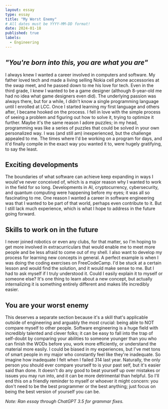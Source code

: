 ```yaml
---
layout: essay
type: essay
title: "My Worst Enemy"
# All dates must be YYYY-MM-DD format!
date: 2024-01-18
published: true
labels:
  - Engineering
---
```


 ## *"You're born into this, you are what you are"*

I always knew I wanted a career involved in computers and software. My father loved tech and made a living selling Nokia cell phone accessories at the swap meet, and he passed down to me his love for tech. Even in the third grade, I knew I wanted to be a game designer (although 8-year-old me had no idea what game designers even did). The underlying passion was always there, but for a while, I didn't know a single programming language until I enrolled at LCC. Once I started learning my first language and others after, I became hooked on the process. I fell in love with the simple process of seeing a problem and figuring out how to solve it, trying to optimize it further. Maybe it's the same reason I adore puzzles; in my head, programming was like a series of puzzles that could be solved in your own personalized way. I was (and still am) inexperienced, but the challenge appealed to me. The times where I'd be working on a program for days, and it'd finally compile in the exact way you wanted it to, were hugely gratifying, to say the least.


## Exciting developments


The boundaries of what software can achieve keep expanding in ways I would've never conceived of, which is a major reason why I wanted to work in the field for so long. Developments in AI, cryptocurrency, cybersecurity, and quantum computing were happening before my eyes; it was all so fascinating to me. One reason I wanted a career in software engineering was that I wanted to be part of that world, perhaps even contribute to it. But I still lack much experience, which is what I hope to address in the future going forward. 


## Skills to work on in the future


I never joined robotics or even any clubs, for that matter, so I'm hoping to get more involved in extracurriculars that would enable me to meet more people and be less afraid to come out of my shell. I also want to develop my process for learning new concepts in general. A perfect example is when I was doing the coding exercises on FreeCodeCamp. I'd be stuck at a certain lesson and would find the solution, and it would make sense to me. But I had to ask myself if I truly understood it. Could I easily explain it to myself or someone else? It's one thing to learn about a new concept, but actually internalizing it is something entirely different and makes life incredibly easier.


## You are your worst enemy 


This deserves a separate section because it's a skill that's applicable outside of engineering and arguably the most crucial: being able to NOT compare myself to other people. Software engineering is a huge field with incredibly talented and clever folks; it can be easy to fall into the trap of self-doubt by comparing your abilities to someone younger than you who can finish the WODs before you, work more efficiently, or understand the material more easily. I could be biased in my experiences, but I've met tons of smart people in my major who constantly feel like they're inadequate. So imagine how inadequate I felt when I failed 314 last year. Naturally, the only person you should ever compare yourself to is your past self, but it's easier said than done. It doesn't do any good to beat yourself up over mistakes or issues you may run into, and it can be more detrimental than helpful. So I'll end this on a friendly reminder to myself or whoever it might concern: you don't need to be the best programmer or the best anything; just focus on being the best version of yourself you can be.

*Note: Ran essay through ChatGPT 3.5 for grammar fixes.*
